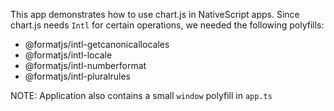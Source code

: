 This app demonstrates how to use chart.js in NativeScript apps.
Since chart.js needs `Intl` for certain operations, we needed the following polyfills:

- @formatjs/intl-getcanonicallocales
- @formatjs/intl-locale
- @formatjs/intl-numberformat
- @formatjs/intl-pluralrules

NOTE: Application also contains a small `window` polyfill in `app.ts` 